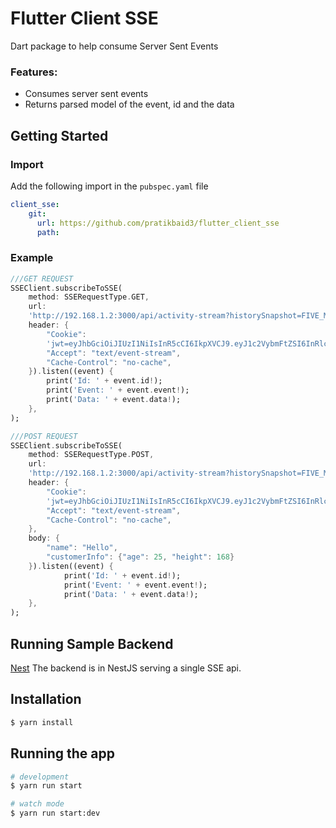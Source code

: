 # Flutter Client SSE

Dart package to help consume Server Sent Events

### Features:
* Consumes server sent events
* Returns parsed model of the event, id and the data

## Getting Started


### Import
Add the following import in the ```pubspec.yaml``` file
```yaml
client_sse:
    git:
      url: https://github.com/pratikbaid3/flutter_client_sse
      path:
```

### Example
```dart
///GET REQUEST
SSEClient.subscribeToSSE(
    method: SSERequestType.GET,
    url:
    'http://192.168.1.2:3000/api/activity-stream?historySnapshot=FIVE_MINUTE',
    header: {
        "Cookie":
        'jwt=eyJhbGciOiJIUzI1NiIsInR5cCI6IkpXVCJ9.eyJ1c2VybmFtZSI6InRlc3QiLCJpYXQiOjE2NDMyMTAyMzEsImV4cCI6MTY0MzgxNTAzMX0.U0aCAM2fKE1OVnGFbgAU_UVBvNwOMMquvPY8QaLD138; Path=/; Expires=Wed, 02 Feb 2022 15:17:11 GMT; HttpOnly; SameSite=Strict',
        "Accept": "text/event-stream",
        "Cache-Control": "no-cache",
    }).listen((event) {
        print('Id: ' + event.id!);
        print('Event: ' + event.event!);
        print('Data: ' + event.data!);
    },
);

///POST REQUEST
SSEClient.subscribeToSSE(
    method: SSERequestType.POST,
    url:
    'http://192.168.1.2:3000/api/activity-stream?historySnapshot=FIVE_MINUTE',
    header: {
        "Cookie":
        'jwt=eyJhbGciOiJIUzI1NiIsInR5cCI6IkpXVCJ9.eyJ1c2VybmFtZSI6InRlc3QiLCJpYXQiOjE2NDMyMTAyMzEsImV4cCI6MTY0MzgxNTAzMX0.U0aCAM2fKE1OVnGFbgAU_UVBvNwOMMquvPY8QaLD138; Path=/; Expires=Wed, 02 Feb 2022 15:17:11 GMT; HttpOnly; SameSite=Strict',
        "Accept": "text/event-stream",
        "Cache-Control": "no-cache",
    },
    body: {
        "name": "Hello",
        "customerInfo": {"age": 25, "height": 168}
    }).listen((event) {
            print('Id: ' + event.id!);
            print('Event: ' + event.event!);
            print('Data: ' + event.data!);
    },
);
```

## Running Sample Backend

[Nest](https://github.com/nestjs/nest) The backend is in NestJS serving a single SSE api.

## Installation

```bash
$ yarn install
```

## Running the app

```bash
# development
$ yarn run start

# watch mode
$ yarn run start:dev
```
